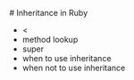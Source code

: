# Inheritance in Ruby

- <
- method lookup
- super
- when to use inheritance
- when not to use inheritance
